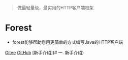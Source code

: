 
> 做最轻量级，最实用的HTTP客户端框架.

# **Forest**

* forest能够帮助您用更简单的方式编写Java的HTTP客户端

[Gitee](https://gitee.com/dt_flys/forest)
[GitHub](https://github.com/mySingleLive/forest)
[新手介绍](# 一. 新手介绍)
